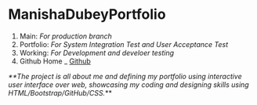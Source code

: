 # ManishaDubeyPortfolio
1. Main: 
  _For production branch_
2. Portfolio: 
   _For System Integration Test and User Acceptance Test_
3. Working: 
  _For Development and develoer testing_
4. Github Home
 _ [Github](https://github.com "Github home")

_**The project is all about me and defining my portfolio using interactive user interface over web, showcasing my coding and designing skills using HTML/Bootstrap/GitHub/CSS._**
